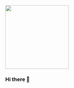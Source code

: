 <div id="header" aling="center">
<img src="https://media.giphy.com/media/bGgsc5mWoryfgKBx1u/giphy.gif" width="200" />
</div>




### Hi there 👋

<!--
**TmKosinski/TmKosinski** is a ✨ _special_ ✨ repository because its `README.md` (this file) appears on your GitHub profile.

Here are some ideas to get you started:

- 🔭 I’m currently working on ...
- 🌱 I’m currently learning ...
- 👯 I’m looking to collaborate on ...
- 🤔 I’m looking for help with ...
- 💬 Ask me about ...
- 📫 How to reach me: ...
- 😄 Pronouns: ...
- ⚡ Fun fact: ...
-->
